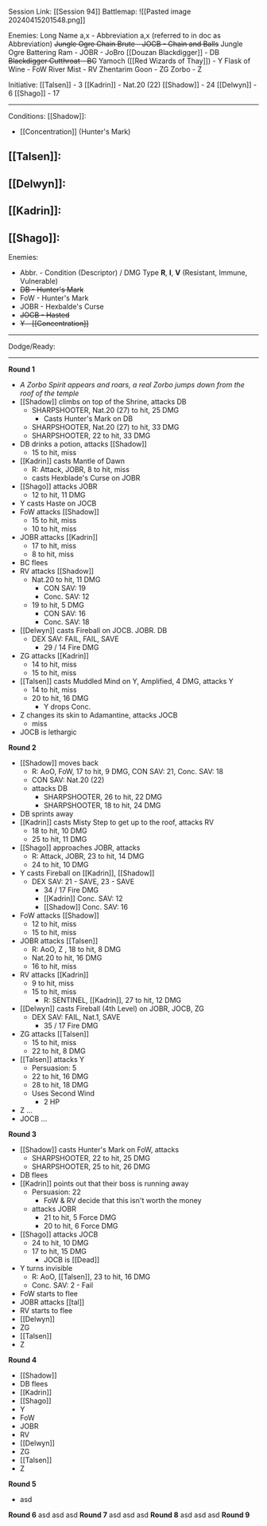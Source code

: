 Session Link:
[[Session 94]]
Battlemap:
![[Pasted image 20240415201548.png]]

Enemies:
Long Name a,x - Abbreviation a,x (referred to in doc as Abbreviation)
~~Jungle Ogre Chain Brute - JOCB - Chain and Balls~~
Jungle Ogre Battering Ram - JOBR - JoBro
[[Douzan Blackdigger]] - DB
~~Blackdigger Cutthroat - BC~~
Yamoch ([[Red Wizards of Thay]]) - Y
Flask of Wine - FoW
River Mist - RV
Zhentarim Goon - ZG
Zorbo - Z

Initiative:
[[Talsen]] - 3
[[Kadrin]] - Nat.20 (22)
[[Shadow]] - 24
[[Delwyn]] - 6
[[Shago]] - 17

---
Conditions:
[[Shadow]]:
- [[Concentration]] (Hunter's Mark)

[[Talsen]]:
- 

[[Delwyn]]:
- 

[[Kadrin]]:
- 

[[Shago]]: 
- 

Enemies:
- Abbr. - Condition (Descriptor) / DMG Type __R__, __I__, __V__ (Resistant, Immune, Vulnerable)
- ~~DB - Hunter's Mark~~
- FoW - Hunter's Mark
- JOBR - Hexbalde's Curse
- ~~JOCB - Hasted~~
- ~~Y - [[Concentration]]~~

---
Dodge/Ready:


---
**Round 1**
- _A Zorbo Spirit appears and roars, a real Zorbo jumps down from the roof of the temple_
- [[Shadow]] climbs on top of the Shrine, attacks DB 
	- SHARPSHOOTER, Nat.20 (27) to hit, 25 DMG
		- Casts Hunter's Mark on DB
	- SHARPSHOOTER, Nat.20 (27) to hit, 33 DMG
	- SHARPSHOOTER, 22 to hit, 33 DMG
- DB drinks a potion, attacks [[Shadow]]
	- 15 to hit, miss
- [[Kadrin]] casts Mantle of Dawn
	- R: Attack, JOBR, 8 to hit, miss
	- casts Hexblade's Curse on JOBR
- [[Shago]] attacks JOBR
	- 12 to hit, 11 DMG
- Y casts Haste on JOCB
- FoW attacks [[Shadow]]
	- 15 to hit, miss
	- 10 to hit, miss
- JOBR attacks [[Kadrin]]
	- 17 to hit, miss
	- 8 to hit, miss
- BC flees
- RV attacks [[Shadow]]
	- Nat.20 to hit, 11 DMG
		- CON SAV: 19
		- Conc. SAV: 12
	- 19 to hit, 5 DMG
		- CON SAV: 16
		- Conc. SAV: 18
- [[Delwyn]] casts Fireball on JOCB. JOBR. DB
	- DEX SAV: FAIL, FAIL, SAVE 
		- 29 / 14 Fire DMG
- ZG attacks [[Kadrin]]
	- 14 to hit, miss
	- 15 to hit, miss
- [[Talsen]] casts Muddled Mind on Y, Amplified, 4 DMG, attacks Y
	- 14 to hit, miss
	- 20 to hit, 16 DMG
		- Y drops Conc.
- Z changes its skin to Adamantine, attacks JOCB
	- miss
- JOCB is lethargic

**Round 2**
- [[Shadow]] moves back
	- R: AoO, FoW, 17 to hit, 9 DMG, CON SAV: 21, Conc. SAV: 18
	- CON SAV: Nat.20 (22)
	- attacks DB
		- SHARPSHOOTER, 26 to hit, 22 DMG
		- SHARPSHOOTER, 18 to hit,  24 DMG
- DB sprints away
- [[Kadrin]] casts Misty Step to get up to the roof, attacks RV
	- 18 to hit, 10 DMG
	- 25 to hit, 11 DMG
- [[Shago]] approaches JOBR, attacks
	- R: Attack, JOBR, 23 to hit, 14 DMG
	- 24 to hit,  10 DMG
- Y casts Fireball on [[Kadrin]], [[Shadow]]
	- DEX SAV: 21 - SAVE, 23 - SAVE
		- 34 / 17 Fire DMG
		- [[Kadrin]] Conc. SAV: 12
		- [[Shadow]] Conc. SAV: 16
- FoW attacks [[Shadow]]
	- 12 to hit, miss
	- 15 to hit, miss
- JOBR attacks [[Talsen]]
	- R: AoO, Z , 18 to hit, 8 DMG
	- Nat.20 to hit, 16 DMG
	- 16 to hit, miss
- RV attacks [[Kadrin]]
	- 9 to hit, miss
	- 15 to hit, miss
		- R: SENTINEL, [[Kadrin]], 27 to hit, 12 DMG
- [[Delwyn]] casts Fireball (4th Level) on JOBR, JOCB, ZG
	- DEX SAV: FAIL, Nat.1, SAVE 
		- 35 / 17 Fire DMG
- ZG attacks [[Talsen]]
	- 15 to hit, miss
	- 22 to hit, 8 DMG
- [[Talsen]] attacks Y
	- Persuasion: 5
	- 22 to hit, 16 DMG
	- 28 to hit, 18 DMG
	- Uses Second Wind
		- 2 HP
- Z ...
- JOCB ...


**Round 3**
- [[Shadow]] casts Hunter's Mark on FoW, attacks
	- SHARPSHOOTER, 22 to hit, 25 DMG
	- SHARPSHOOTER, 25 to hit, 26 DMG
- DB flees
- [[Kadrin]] points out that their boss is running away
	- Persuasion: 22
		- FoW & RV decide that this isn't worth the money
	- attacks JOBR
		- 21 to hit, 5 Force DMG
		- 20 to hit, 6 Force DMG
- [[Shago]] attacks JOCB
	- 24 to hit, 10 DMG
	- 17 to hit, 15 DMG
		- JOCB is [[Dead]]
- Y turns invisible
	- R: AoO, [[Talsen]], 23 to hit, 16 DMG
	- Conc. SAV: 2 - Fail
- FoW starts to flee
- JOBR attacks [[tal]]
- RV starts to flee
- [[Delwyn]]
- ZG
- [[Talsen]]
- Z

**Round 4**
- [[Shadow]]
- DB flees
- [[Kadrin]]
- [[Shago]]
- Y
- FoW
- JOBR
- RV
- [[Delwyn]]
- ZG
- [[Talsen]]
- Z

**Round 5**
- asd

**Round 6**
asd
asd
asd
**Round 7**
asd
asd
asd
**Round 8**
asd
asd
asd
**Round 9**

